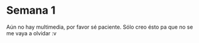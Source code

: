 # Semana 1
Aún no hay multimedia, por favor sé paciente.
Sólo creo ésto pa que no se me vaya a olvidar :v
